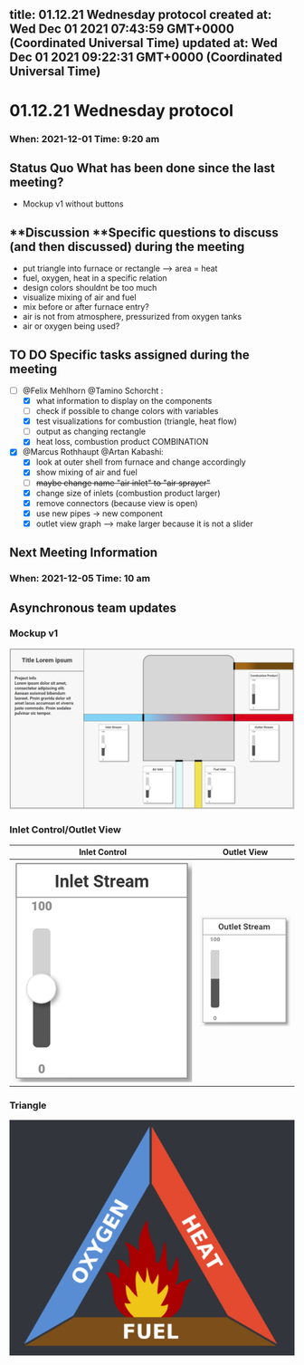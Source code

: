
title: 01.12.21 Wednesday protocol
created at: Wed Dec 01 2021 07:43:59 GMT+0000 (Coordinated Universal Time)
updated at: Wed Dec 01 2021 09:22:31 GMT+0000 (Coordinated Universal Time)
---

# 01.12.21 Wednesday protocol

### When: 2021-12-01 Time: 9:20 am

## Status Quo What has been done since the last meeting?

-   Mockup v1 without buttons

## **Discussion **Specific questions to discuss (and then discussed) during the meeting

-   put triangle into furnace or rectangle ⟶ area = heat
-   fuel, oxygen, heat in a specific relation
-   design colors shouldnt be too much
-   visualize mixing of air and fuel
-   mix before or after furnace entry?
-   air is not from atmosphere, pressurized from oxygen tanks
-   air or oxygen being used?

## TO DO Specific tasks assigned during the meeting

-   [ ] @Felix Mehlhorn @Tamino Schorcht :
    -   [x] what information to display on the components
    -   [ ] check if possible to change colors with variables
    -   [x] test visualizations for combustion (triangle, heat flow)
    -   [ ] output as changing rectangle
    -   [x] heat loss, combustion product COMBINATION
-   [x] @Marcus Rothhaupt @Artan Kabashi:
    -   [x] look at outer shell from furnace and change accordingly
    -   [x] show mixing of air and fuel
    -   [ ] ~~maybe change name "air inlet" to "air sprayer"~~
    -   [x] change size of inlets (combustion product larger)
    -   [x] remove connectors (because view is open)
    -   [x] use new pipes → new component
    -   [x] outlet view graph ⟶ make larger because it is not a slider

## Next Meeting Information

### When: 2021-12-05 Time: 10 am

## **Asynchronous team updates**

### Mockup v1

![image.png](media_01.12.21%20Wednesday%20protocol/image.png)

### Inlet Control/Outlet View

| Inlet Control                                                                                      | Outlet View                                                                                        |
| -------------------------------------------------------------------------------------------------- | -------------------------------------------------------------------------------------------------- |
| ![image.png](media_01.12.21%20Wednesday%20protocol/f463a718-3321-42be-9761-8bebd7f151e4_image.png) | ![image.png](media_01.12.21%20Wednesday%20protocol/a13fee9f-3a45-46ff-a429-403d93bc5cfc_image.png) |

### Triangle

![image.png](media_01.12.21%20Wednesday%20protocol/41ef832d-ed0b-4877-b9a1-a6d877332dcb_image.png)

          